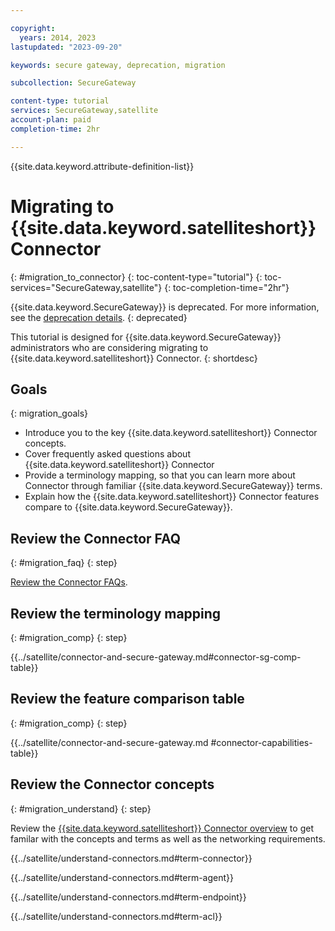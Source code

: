```yaml
---

copyright:
  years: 2014, 2023
lastupdated: "2023-09-20"

keywords: secure gateway, deprecation, migration

subcollection: SecureGateway

content-type: tutorial
services: SecureGateway,satellite
account-plan: paid
completion-time: 2hr

---
```


{{site.data.keyword.attribute-definition-list}}


# Migrating to {{site.data.keyword.satelliteshort}} Connector
{: #migration_to_connector}
{: toc-content-type="tutorial"}
{: toc-services="SecureGateway,satellite"}
{: toc-completion-time="2hr"}

{{site.data.keyword.SecureGateway}} is deprecated. For more information, see the [deprecation details](/docs/SecureGateway?topic=SecureGateway-deprecation).
{: deprecated}

This tutorial is designed for {{site.data.keyword.SecureGateway}} administrators who are considering migrating to {{site.data.keyword.satelliteshort}} Connector.
{: shortdesc}


## Goals
{: migration_goals}

- Introduce you to the key {{site.data.keyword.satelliteshort}} Connector concepts.
- Cover frequently asked questions about {{site.data.keyword.satelliteshort}} Connector
- Provide a terminology mapping, so that you can learn more about Connector through familiar {{site.data.keyword.SecureGateway}} terms.
- Explain how the {{site.data.keyword.satelliteshort}} Connector features compare to {{site.data.keyword.SecureGateway}}.


## Review the Connector FAQ
{: #migration_faq}
{: step}

[Review the Connector FAQs](/docs/satellite?topic=satellite-connector-faq).

## Review the terminology mapping
{: #migration_comp}
{: step}

{{../satellite/connector-and-secure-gateway.md#connector-sg-comp-table}}

## Review the feature comparison table
{: #migration_comp}
{: step}

{{../satellite/connector-and-secure-gateway.md #connector-capabilities-table}}


## Review the Connector concepts
{: #migration_understand}
{: step}

Review the [{{site.data.keyword.satelliteshort}} Connector overview](/docs/satellite?topic=satellite-understand-connectors) to get familar with the concepts and terms as well as the networking requirements.

{{../satellite/understand-connectors.md#term-connector}}

{{../satellite/understand-connectors.md#term-agent}}

{{../satellite/understand-connectors.md#term-endpoint}}

{{../satellite/understand-connectors.md#term-acl}}